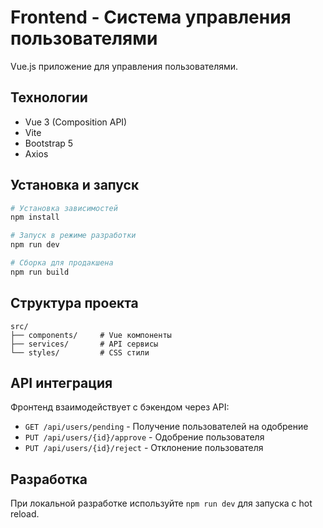 # Frontend - Система управления пользователями

Vue.js приложение для управления пользователями.

## Технологии

- Vue 3 (Composition API)
- Vite
- Bootstrap 5
- Axios

## Установка и запуск

```bash
# Установка зависимостей
npm install

# Запуск в режиме разработки
npm run dev

# Сборка для продакшена
npm run build
```

## Структура проекта

```
src/
├── components/     # Vue компоненты
├── services/       # API сервисы
└── styles/         # CSS стили
```

## API интеграция

Фронтенд взаимодействует с бэкендом через API:

- `GET /api/users/pending` - Получение пользователей на одобрение
- `PUT /api/users/{id}/approve` - Одобрение пользователя
- `PUT /api/users/{id}/reject` - Отклонение пользователя

## Разработка

При локальной разработке используйте `npm run dev` для запуска с hot reload.
